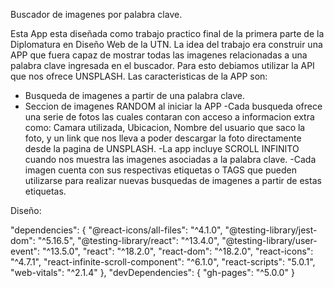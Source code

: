 Buscador de imagenes por palabra clave.

Esta App esta diseñada como trabajo practico final de la primera parte de la Diplomatura en Diseño Web de la UTN. La idea del trabajo era construir una APP que fuera capaz de mostrar todas las imagenes relacionadas a una palabra clave ingresada en el buscador. Para esto debiamos utilizar la API que nos ofrece UNSPLASH.
Las caracteristicas de la APP son:
- Busqueda de imagenes a partir de una palabra clave.
- Seccion de imagenes RANDOM al iniciar la APP
-Cada busqueda ofrece una serie de fotos las cuales contaran con acceso a informacion extra como: Camara utilizada, Ubicacion, Nombre del usuario que saco la foto, y un link que nos lleva a poder descargar la foto directamente desde la pagina de UNSPLASH.
-La app incluye SCROLL INFINITO cuando nos muestra las imagenes asociadas a la palabra clave.
-Cada imagen cuenta con sus respectivas etiquetas o TAGS que pueden utilizarse para realizar nuevas busquedas de imagenes a partir de estas etiquetas.

Diseño:

 "dependencies": {
        "@react-icons/all-files": "^4.1.0",
        "@testing-library/jest-dom": "^5.16.5",
        "@testing-library/react": "^13.4.0",
        "@testing-library/user-event": "^13.5.0",
        "react": "^18.2.0",
        "react-dom": "^18.2.0",
        "react-icons": "^4.7.1",
        "react-infinite-scroll-component": "^6.1.0",
        "react-scripts": "5.0.1",
        "web-vitals": "^2.1.4"
      },
      "devDependencies": {
        "gh-pages": "^5.0.0"
      }
      
      
